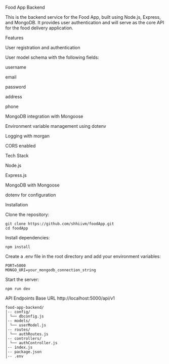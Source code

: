 Food App Backend

This is the backend service for the Food App, built using Node.js, Express, and MongoDB. It provides user authentication and will serve as the core API for the food delivery application.

Features

User registration and authentication

User model schema with the following fields:

username

email

password

address

phone

MongoDB integration with Mongoose

Environment variable management using dotenv

Logging with morgan

CORS enabled

Tech Stack

Node.js

Express.js

MongoDB with Mongoose

dotenv for configuration

Installation

Clone the repository:

```
git clone https://github.com/shhiivm/foodApp.git
cd foodApp
```

Install dependencies:

`npm install`

Create a .env file in the root directory and add your environment variables:

```
PORT=5000
MONGO_URI=your_mongodb_connection_string
```

Start the server:

`npm run dev`

API Endpoints
Base URL
http://localhost:5000/api/v1

```
food-app-backend/
│-- config/
│ └── dbconfig.js
│-- models/
│ └── userModel.js
│-- routes/
│ └── authRoutes.js
│-- controllers/
│ └── authController.js
│-- index.js
│-- package.json
│-- .env

```

